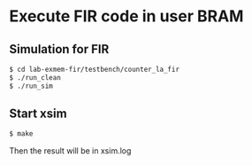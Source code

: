 # Execute FIR code in user BRAM

## Simulation for FIR
```sh
$ cd lab-exmem-fir/testbench/counter_la_fir
$ ./run_clean
$ ./run_sim
```
## Start xsim
```sh
$ make
```
Then the result will be in xsim.log
